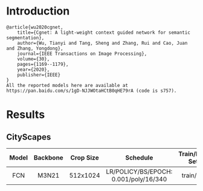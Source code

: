 # Introduction
```
@article{wu2020cgnet,
    title={Cgnet: A light-weight context guided network for semantic segmentation},
    author={Wu, Tianyi and Tang, Sheng and Zhang, Rui and Cao, Juan and Zhang, Yongdong},
    journal={IEEE Transactions on Image Processing},
    volume={30},
    pages={1169--1179},
    year={2020},
    publisher={IEEE}
}
All the reported models here are available at https://pan.baidu.com/s/1gD-NJJWOtaHCtB0qHE79rA (code is s757).
```


# Results

## CityScapes
| Model         | Backbone     | Crop Size  | Schedule                              | Train/Eval Set  | Dice   | Download                 |
| :-:           | :-:          | :-:        | :-:                                   | :-:             | :-:    | :-:                      |
| FCN           | M3N21        | 512x1024   | LR/POLICY/BS/EPOCH: 0.001/poly/16/340 | train/val       | 68.51% | [model](https://github.com/SegmentationBLWX/modelstore/releases/download/ssseg_cgnet/fcn_cgnetm3n21_cityscapes_train.pth) &#124; [log](https://github.com/SegmentationBLWX/modelstore/releases/download/ssseg_cgnet/fcn_cgnetm3n21_cityscapes_train.log) |
